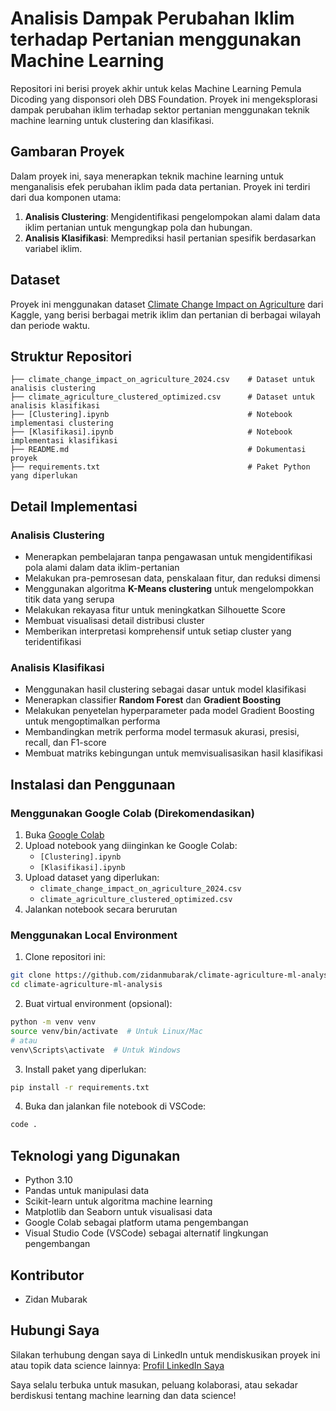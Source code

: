 # Analisis Dampak Perubahan Iklim terhadap Pertanian menggunakan Machine Learning

Repositori ini berisi proyek akhir untuk kelas Machine Learning Pemula Dicoding yang disponsori oleh DBS Foundation. Proyek ini mengeksplorasi dampak perubahan iklim terhadap sektor pertanian menggunakan teknik machine learning untuk clustering dan klasifikasi.

## Gambaran Proyek

Dalam proyek ini, saya menerapkan teknik machine learning untuk menganalisis efek perubahan iklim pada data pertanian. Proyek ini terdiri dari dua komponen utama:

1. **Analisis Clustering**: Mengidentifikasi pengelompokan alami dalam data iklim pertanian untuk mengungkap pola dan hubungan.
2. **Analisis Klasifikasi**: Memprediksi hasil pertanian spesifik berdasarkan variabel iklim.

## Dataset

Proyek ini menggunakan dataset [Climate Change Impact on Agriculture](https://www.kaggle.com/datasets/waqi786/climate-change-impact-on-agriculture) dari Kaggle, yang berisi berbagai metrik iklim dan pertanian di berbagai wilayah dan periode waktu.

## Struktur Repositori

```
├── climate_change_impact_on_agriculture_2024.csv    # Dataset untuk analisis clustering
├── climate_agriculture_clustered_optimized.csv      # Dataset untuk analisis klasifikasi
├── [Clustering].ipynb                               # Notebook implementasi clustering
├── [Klasifikasi].ipynb                              # Notebook implementasi klasifikasi
├── README.md                                        # Dokumentasi proyek
├── requirements.txt                                 # Paket Python yang diperlukan
```

## Detail Implementasi

### Analisis Clustering

- Menerapkan pembelajaran tanpa pengawasan untuk mengidentifikasi pola alami dalam data iklim-pertanian
- Melakukan pra-pemrosesan data, penskalaan fitur, dan reduksi dimensi
- Menggunakan algoritma **K-Means clustering** untuk mengelompokkan titik data yang serupa
- Melakukan rekayasa fitur untuk meningkatkan Silhouette Score
- Membuat visualisasi detail distribusi cluster
- Memberikan interpretasi komprehensif untuk setiap cluster yang teridentifikasi

### Analisis Klasifikasi

- Menggunakan hasil clustering sebagai dasar untuk model klasifikasi
- Menerapkan classifier **Random Forest** dan **Gradient Boosting**
- Melakukan penyetelan hyperparameter pada model Gradient Boosting untuk mengoptimalkan performa
- Membandingkan metrik performa model termasuk akurasi, presisi, recall, dan F1-score
- Membuat matriks kebingungan untuk memvisualisasikan hasil klasifikasi

## Instalasi dan Penggunaan

### Menggunakan Google Colab (Direkomendasikan)

1. Buka [Google Colab](https://colab.research.google.com/)
2. Upload notebook yang diinginkan ke Google Colab:
   - `[Clustering].ipynb`
   - `[Klasifikasi].ipynb`
3. Upload dataset yang diperlukan:
   - `climate_change_impact_on_agriculture_2024.csv`
   - `climate_agriculture_clustered_optimized.csv`
4. Jalankan notebook secara berurutan

### Menggunakan Local Environment

1. Clone repositori ini:

```bash
git clone https://github.com/zidanmubarak/climate-agriculture-ml-analysis.git
cd climate-agriculture-ml-analysis
```

2. Buat virtual environment (opsional):

```bash
python -m venv venv
source venv/bin/activate  # Untuk Linux/Mac
# atau
venv\Scripts\activate  # Untuk Windows
```

3. Install paket yang diperlukan:

```bash
pip install -r requirements.txt
```

4. Buka dan jalankan file notebook di VSCode:

```bash
code .
```

## Teknologi yang Digunakan

- Python 3.10
- Pandas untuk manipulasi data
- Scikit-learn untuk algoritma machine learning
- Matplotlib dan Seaborn untuk visualisasi data
- Google Colab sebagai platform utama pengembangan
- Visual Studio Code (VSCode) sebagai alternatif lingkungan pengembangan

## Kontributor

- Zidan Mubarak

## Hubungi Saya

Silakan terhubung dengan saya di LinkedIn untuk mendiskusikan proyek ini atau topik data science lainnya:
[Profil LinkedIn Saya](https://www.linkedin.com/in/zidan-mubarak)

Saya selalu terbuka untuk masukan, peluang kolaborasi, atau sekadar berdiskusi tentang machine learning dan data science!
